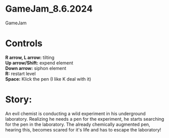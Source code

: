 # GameJam_8.6.2024
 GameJam

# Controls
<b>R arrow, L arrow:</b>  tilting  
<b>Up arrow/Shift:</b> expend element  
<b>Down arrow:</b> siphon element  
<b>R:</b> restart level  
<b>Space:</b> Klick the pen (I like K deal with it)  

# Story:
An evil chemist is conducting a wild experiment in his underground laboratory.
Realizing he needs a pen for the experiment, he starts searching for the pen in the laboratory.
The already chemically augmented pen, hearing this, becomes scared for it's life and has to escape the laboratory!
